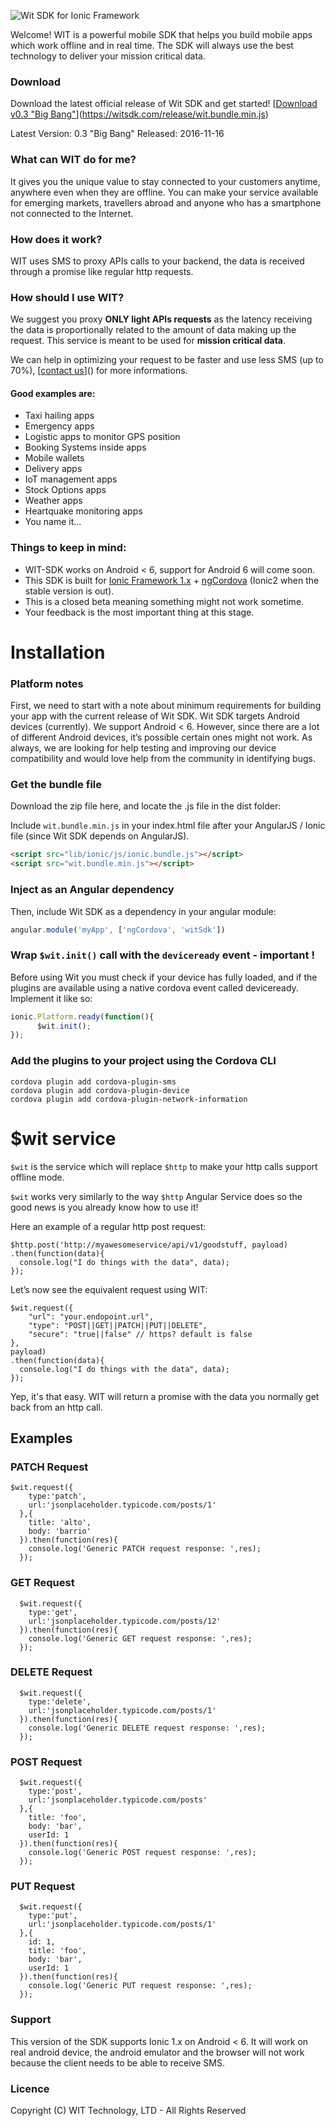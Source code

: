 ![Wit SDK for Ionic Framework](http://witsdk.com/images/wit-banner-beta.png)

Welcome! WIT is a powerful mobile SDK that helps you build mobile apps which work offline and in real time.
The SDK will always use the best technology to deliver your mission critical data.

### Download
Download the latest official release of Wit SDK and get started!
[[Download v0.3 "Big Bang"](http://www.witsdk.com/release/wit.bundle.min.js)](https://witsdk.com/release/wit.bundle.min.js)

Latest Version: 0.3 "Big Bang"
Released: 2016-11-16

### What can WIT do for me?

It gives you the unique value to stay connected to your customers anytime, anywhere even when they are offline. You can make your service available for emerging markets, travellers abroad and anyone who has a smartphone not connected to the Internet.

### How does it work?

WIT uses SMS to proxy APIs calls to your backend, the data is received through a promise like regular http requests.

### How should I use WIT?

We suggest you proxy **ONLY light APIs requests** as the latency receiving the data is proportionally related to the amount of data making up the request. This service is meant to be used for **mission critical data**.

We can help in optimizing your request to be faster and use less SMS (up to 70%), [[contact us](alessio@witsdk.com)]() for more informations.

#### Good examples are:

* Taxi hailing apps
* Emergency apps
* Logistic apps to monitor GPS position
* Booking Systems inside apps
* Mobile wallets
* Delivery apps
* IoT management apps
* Stock Options apps
* Weather apps
* Heartquake monitoring apps
* You name it...

### Things to keep in mind:

* WIT-SDK works on Android < 6, support for Android 6 will come soon.
* This SDK is built for [Ionic Framework 1.x](http://ionicframework.com/docs/overview/#download) + [ngCordova](http://ngcordova.com/docs/install/) (Ionic2 when the stable version is out).
* This is a closed beta meaning something might not work sometime.
* Your feedback is the most important thing at this stage.

# Installation

### Platform notes
First, we need to start with a note about minimum requirements for building your app with the current release of Wit SDK. Wit SDK targets Android devices (currently). We support Android < 6. However, since there are a lot of different Android devices, it’s possible certain ones might not work. As always, we are looking for help testing and improving our device compatibility and would love help from the community in identifying bugs.

### Get the bundle file
Download the zip file here, and locate the .js file in the dist folder:

Include ```wit.bundle.min.js``` in your index.html file  after your AngularJS / Ionic file (since Wit SDK depends on AngularJS).


```html
<script src="lib/ionic/js/ionic.bundle.js"></script>
<script src="wit.bundle.min.js"></script>
```

### Inject as an Angular dependency

Then, include Wit SDK as a dependency in your angular module:

```javascript
angular.module('myApp', ['ngCordova', 'witSdk'])
```

### Wrap ```$wit.init()``` call with the ```deviceready``` event - important !

Before using Wit you must check if your device has fully loaded, and if the plugins are available using a native cordova event called deviceready. Implement it like so:

```javascript
ionic.Platform.ready(function(){
      $wit.init();
});
```

### Add the plugins to your project using the Cordova CLI

```
cordova plugin add cordova-plugin-sms
cordova plugin add cordova-plugin-device
cordova plugin add cordova-plugin-network-information
```

# $wit service

```$wit``` is the service which will replace ```$http``` to make your http calls support offline mode.

```$wit``` works very similarly to the way ```$http``` Angular Service does so the good news is you already know how to use it!

Here an example of a regular http post request:

```
$http.post('http://myawesomeservice/api/v1/goodstuff, payload)
.then(function(data){
  console.log("I do things with the data", data);                      
});
```

Let’s now see the equivalent request using WIT:

```
$wit.request({
	"url": "your.endopoint.url",
	"type": "POST||GET||PATCH||PUT||DELETE",
	"secure": "true||false" // https? default is false 
}, 
payload)
.then(function(data){
  console.log("I do things with the data", data);                      
});
```

Yep, it's that easy. WIT will return a promise with the data you normally get back from an http call.

## Examples

### PATCH Request
```
$wit.request({
    type:'patch',
    url:'jsonplaceholder.typicode.com/posts/1'
  },{
    title: 'alto',
    body: 'barrio'
  }).then(function(res){
    console.log('Generic PATCH request response: ',res);
  });
```

### GET Request
```
  $wit.request({
    type:'get',
    url:'jsonplaceholder.typicode.com/posts/12'
  }).then(function(res){
    console.log('Generic GET request response: ',res);
  });
```

### DELETE Request
```
  $wit.request({
    type:'delete',
    url:'jsonplaceholder.typicode.com/posts/1'
  }).then(function(res){
    console.log('Generic DELETE request response: ',res);
  });
```

### POST Request
```
  $wit.request({
    type:'post',
    url:'jsonplaceholder.typicode.com/posts'
  },{
    title: 'foo',
    body: 'bar',
    userId: 1
  }).then(function(res){
    console.log('Generic POST request response: ',res);
  });
```

### PUT Request
```
  $wit.request({
    type:'put',
    url:'jsonplaceholder.typicode.com/posts/1'
  },{
    id: 1,
    title: 'foo',
    body: 'bar',
    userId: 1
  }).then(function(res){
    console.log('Generic PUT request response: ',res);
  });
```

### Support
This version of the SDK supports Ionic 1.x on Android < 6. It will work on real android device, the android emulator and the browser will not work because the client needs to be able to receive SMS.

### Licence
Copyright (C) WIT Technology, LTD - All Rights Reserved
